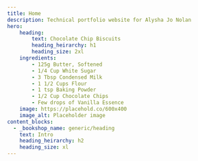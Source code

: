 ```yaml
---
title: Home
description: Technical portfolio website for Alysha Jo Nolan
hero:
    heading:
        text: Chocolate Chip Biscuits
        heading_heirarchy: h1
        heading_size: 2xl
    ingredients: 
        - 125g Butter, Softened
        - 1/4 Cup White Sugar
        - 3 Tbsp Condensed Milk
        - 1 1/2 Cups Flour
        - 1 tsp Baking Powder
        - 1/2 Cup Chocolate Chips
        - Few drops of Vanilla Essence
    image: https://placehold.co/600x400
    image_alt: Placeholder image
content_blocks:
  - _bookshop_name: generic/heading
    text: Intro
    heading_heirarchy: h2
    heading_size: xl
---
```

